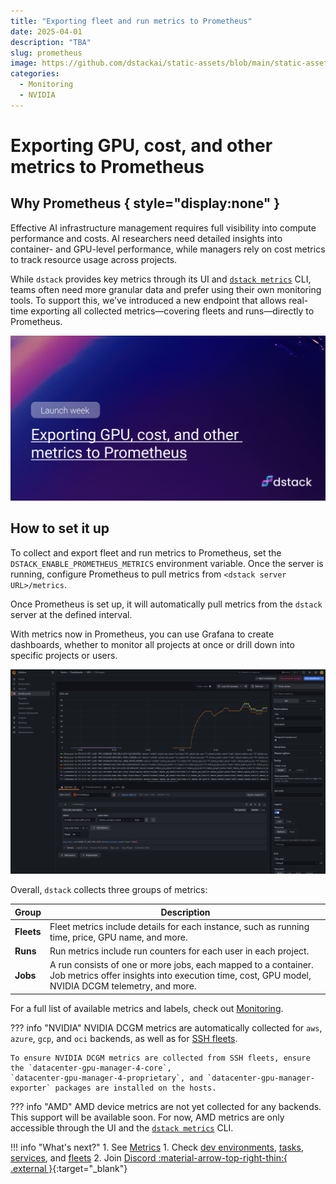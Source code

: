 ```yaml
---
title: "Exporting fleet and run metrics to Prometheus"
date: 2025-04-01
description: "TBA"
slug: prometheus
image: https://github.com/dstackai/static-assets/blob/main/static-assets/images/dstack-prometheus-v3.png?raw=true
categories:
  - Monitoring
  - NVIDIA
---
```


# Exporting GPU, cost, and other metrics to Prometheus

## Why Prometheus { style="display:none" }

Effective AI infrastructure management requires full visibility into compute performance and costs. AI researchers need
detailed insights into container- and GPU-level performance, while managers rely on cost metrics to track resource usage
across projects.

While `dstack` provides key metrics through its UI and [`dstack metrics`](dstack-metrics.md) CLI, teams often need more granular data and prefer
using their own monitoring tools. To support this, we’ve introduced a new endpoint that allows real-time exporting all collected
metrics—covering fleets and runs—directly to Prometheus.

<img src="https://github.com/dstackai/static-assets/blob/main/static-assets/images/dstack-prometheus-v3.png?raw=true" width="630"/>

<!-- more -->

## How to set it up

To collect and export fleet and run metrics to Prometheus, set the
`DSTACK_ENABLE_PROMETHEUS_METRICS` environment variable. Once the server is running, configure Prometheus to pull
metrics from `<dstack server URL>/metrics`.

Once Prometheus is set up, it will automatically pull metrics from the `dstack` server at the defined interval.

With metrics now in Prometheus, you can use Grafana to create dashboards, whether to monitor all projects at once or
drill down into specific projects or users.

<img src="https://github.com/dstackai/static-assets/blob/main/static-assets/images/dstack-prometheus-grafana-dark.png?raw=true" width="800"/>

Overall, `dstack` collects three groups of metrics:

| Group      | Description                                                                                                                                                       |
|------------|-------------------------------------------------------------------------------------------------------------------------------------------------------------------|
| **Fleets** | Fleet metrics include details for each instance, such as running time, price, GPU name, and more.                                                                 |
| **Runs**   | Run metrics include run counters for each user in each project.                                                                                                   |
| **Jobs**   | A run consists of one or more jobs, each mapped to a container. Job metrics offer insights into execution time, cost, GPU model, NVIDIA DCGM telemetry, and more. |

For a full list of available metrics and labels, check out [Monitoring](../../docs/guides/monitoring.md).

??? info "NVIDIA"
    NVIDIA DCGM metrics are automatically collected for `aws`, `azure`, `gcp`, and `oci` backends,
    as well as for [SSH fleets](../../docs/concepts/fleets.md#ssh).

    To ensure NVIDIA DCGM metrics are collected from SSH fleets, ensure the `datacenter-gpu-manager-4-core`,
    `datacenter-gpu-manager-4-proprietary`, and `datacenter-gpu-manager-exporter` packages are installed on the hosts.

??? info "AMD"
    AMD device metrics are not yet collected for any backends. This support will be available soon. For now, AMD metrics are
    only accessible through the UI and the [`dstack metrics`](dstack-metrics.md) CLI.

!!! info "What's next?"
    1. See [Metrics](../../docs/guides/monitoring.md)
    1. Check [dev environments](../../docs/concepts/dev-environments.md),
       [tasks](../../docs/concepts/tasks.md), [services](../../docs/concepts/services.md),
       and [fleets](../../docs/concepts/fleets.md)
    2. Join [Discord :material-arrow-top-right-thin:{ .external }](https://discord.gg/u8SmfwPpMd){:target="_blank"}
